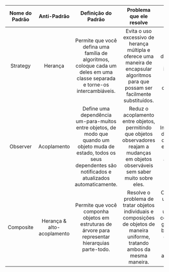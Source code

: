 | Nome do Padrão | Anti-Padrão | Definição do Padrão | Problema que ele resolve | Exemplo |
:---: | :---: | :---: | :---: | :---: |
| Strategy | Herança | Permite que você defina uma família de algoritmos, coloque cada um deles em uma classe separada e torne-os intercambiáveis. | Evita o uso excessivo de herança múltipla e oferece uma maneira de encapsular algoritmos para que possam ser facilmente substituídos. | Uso de estratégias diferentes para calcular impostos em um software de contabilidade. |
| Observer | Acoplamento | Define uma dependência um-para-muitos entre objetos, de modo que quando um objeto muda de estado, todos os seus dependentes são notificados e atualizados automaticamente. | Reduz o acoplamento entre objetos, permitindo que objetos observadores reajam a mudanças em objetos observáveis sem saber muito sobre eles. | Implementação de um sistema de notificação em tempo real em uma aplicação de mensagens. |
| Composite | Herança & alto-acoplamento | Permite que você componha objetos em estruturas de árvore para representar hierarquias parte-todo. | Resolve o problema de tratar objetos individuais e composições de objetos de maneira uniforme, tratando ambos da mesma maneira. | Construção de uma interface gráfica de usuário (GUI) com elementos gráficos como botões, caixas de seleção e painéis, que podem ser agrupados em hierarquias. |
